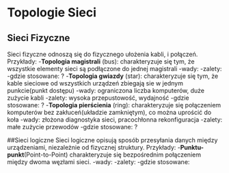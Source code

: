 
# Topologie Sieci

## Sieci Fizyczne
Sieci fizyczne odnoszą się do fizycznego ułożenia kabli, i połączeń. Przykłady:
-**Topologia magistrali** (bus): charakteryzuje się tym, że wszystkie elementy sieci są podłączone do jednej magistrali
-wady:
-zalety:
-gdzie stosowane: ?
-**Topologia gwiazdy** (star): charakteryzuje się tym, że kable sieciowe od wszystkich urządzeń zbiegają sie w jednym punkcie(punkt dostępu)
-wady: ograniczona liczba komputerów, duże zużycie kabli
-zalety: wysoka przepustowość, wydajność
-gdzie stosowane: ?
-**Topologia pierścienia** (ring): charakteryzuje się połączeniem komputerów bez zakłuceń(układzie zamkniętym), co można uprościć do koła
-wady: złożona diagnostyka sieci, pracochłonna rekonfiguracja
-zalety: małe zużycie przewodów
-gdzie stosowane: ?

##Sieci logiczne
Sieci logiczne opisują sposób przesyłania danych między urządzeniami, niezależnie od fizycznej struktury. Przykłady: 
-**Punktu-punkt**(Point-to-Point) charakteryzuje się bezpośrednim połączeniem między dwoma węzłami sieci.
-wady:
-zalety:
-gdzie stosowane:
